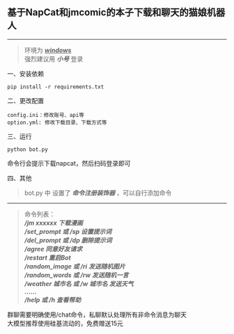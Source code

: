 ## 基于NapCat和jmcomic的本子下载和聊天的猫娘机器人

---
>环境为 <u>___windows___</u>  
>强烈建议用 ___小号___ 登录

一、安装依赖
```
pip install -r requirements.txt
```
二、更改配置
```
config.ini：修改账号、api等
option.yml: 修改下载目录、下载方式等
```
三、运行
```
python bot.py
```
命令行会提示下载napcat，然后扫码登录即可

四、其他
>bot.py 中 设置了 ___命令注册装饰器___ ，可以自行添加命令    
---
>命令列表：  
>___/jm xxxxxx 下载漫画  
/set_prompt 或 /sp 设置提示词  
/del_prompt 或 /dp 删除提示词  
/agree   同意好友请求  
/restart   重启Bot  
/random_image 或 /ri 发送随机图片  
/random_words 或 /rw 发送随机一言  
/weather 城市名 或 /w 城市名 发送天气  
……  
/help 或 /h 查看帮助___


群聊需要明确使用/chat命令，私聊默认处理所有非命令消息为聊天  
大模型推荐使用硅基流动的，免费赠送15元